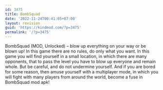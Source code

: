 ```yaml
---
id: 3475
title: BombSquad
date: '2022-11-24T00:41:05+07:00'
layout: revision
guid: 'https://kindmod.com/?p=3475'
permalink: '/?p=3475'
---
```


BombSquad (MOD, Unlocked) – blow up everything on your way or be blown up! In this game there are no rules, do only what you want. In this game you will find yourself in a small location, in which there are many opponents, that to pass the level you have to blow up everyone and remain whole. But be careful, and do not undermine yourself. And if you are bored for some reason, then amuse yourself with a multiplayer mode, in which you will fight with many players from around the world, become a fuse in BombSquad mod apk!